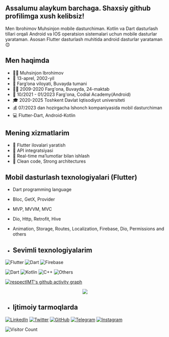 ## Assalumu alaykum barchaga. Shaxsiy github profilimga xush kelibsiz!

Men Ibrohimov Muhsinjon mobile dasturchiman. Kotlin va Dart dasturlash tillari orqali Android va IOS operatsion sistemalari uchun mobile dasturlar yarataman. Asosan Flutter dasturlash muhitida android dasturlar yarataman😊

## Men haqimda
- 🧑‍💻 Muhsinjon Ibrohimov
- 🎉 13-aprel, 2002-yil
- 🏡 Farg‘ona viloyati, Buvayda tumani
- 🧑‍🎓 2009-2020 Farg'ona, Buvayda, 24-maktab
- 🔎 10/2021 - 01/2023 Farg'ona, Codial Academy(Android) 
- 🎓 2020-2025 Toshkent Davlat Iqtisodiyot universiteti
- 💰 07/2023 dan hozirgacha Ishonch kompaniyasida mobil dasturchiman
- 💻 Flutter-Dart, Android-Kotlin 

## Mening xizmatlarim
- 📱 Flutter ilovalari yaratish
- 🔗 API integratsiyasi
- 🔄 Real-time ma’lumotlar bilan ishlash
- 📱 Clean code, Strong architectures

## Mobil dasturlash texnologiyalari (Flutter)
- Dart programming language
- Bloc, GetX, Provider
- MVP, MVVM, MVC
- Dio, Http, Retrofit, Hive
- Animation, Storage, Routes, Localization, Firebase, Dio, Permissions and others

- ## Sevimli texnologiyalarim
![Flutter](https://img.shields.io/badge/-Flutter-02569B?logo=flutter&logoColor=white&style=flat-square)
![Dart](https://img.shields.io/badge/-Dart-0175C2?logo=dart&logoColor=white&style=flat-square)
![Firebase](https://img.shields.io/badge/-Firebase-FFCA28?logo=firebase&logoColor=black&style=flat-square)


![Dart](https://img.shields.io/badge/Dart-70%25-blue)
![Kotlin](https://img.shields.io/badge/Kotlin-20%25-yellow)
![C++](https://img.shields.io/badge/C++-10%25-red)
![Others](https://img.shields.io/badge/Others-10%25-green)

[![respectIMT's github activity graph](https://github-readme-activity-graph.vercel.app/graph?username=respectIMT&theme=radical)](https://github.com/respectIMT/github-readme-activity-graph)

<!-- retro visitor counter -->
<p align="center" >   
  <img src="https://profile-counter.glitch.me/respectIMT/count.svg" />  
</p>

<!-- <a href="https://github.com/codingwithtashi">
  <img align="center" src="https://github-readme-stats.vercel.app/api/top-langs/?username=codingwithtashi&theme=light&hide_langs_below=1" />
</a> -->
<!-- <a href="https://github.com/codingwithtashi">
 <img align="center" src="https://github-readme-stats.vercel.app/api?username=codingwithtashi&show_icons=true&theme=light&line_height=27" alt="Kunchok's github stats"/>
</a> -->

- ## Ijtimoiy tarmoqlarda
[![LinkedIn](https://img.shields.io/badge/LinkedIn-%230077B5?style=for-the-badge&logo=linkedin&logoColor=white)](https://www.linkedin.com/in/respectIMT)
[![Twitter](https://img.shields.io/badge/Twitter-%231DA1F2?style=for-the-badge&logo=twitter&logoColor=white)](https://twitter.com/respect_IMT)
[![GitHub](https://img.shields.io/badge/GitHub-%23121011?style=for-the-badge&logo=github&logoColor=white)](https://github.com/respectIMT)
[![Telegram](https://img.shields.io/badge/Telegram-%0088CC?style=for-the-badge&logo=telegram&logoColor=green)](https://t.me/respect_IMT)
[![Instagram](https://img.shields.io/badge/Instagram-%23E4405F?style=for-the-badge&logo=instagram&logoColor=white)](https://www.instagram.com/respect_IMT)

![Visitor Count](https://komarev.com/ghpvc/?username=YourUsername&label=Profil%20ziyoratchilari&color=0e75b6&style=flat)
